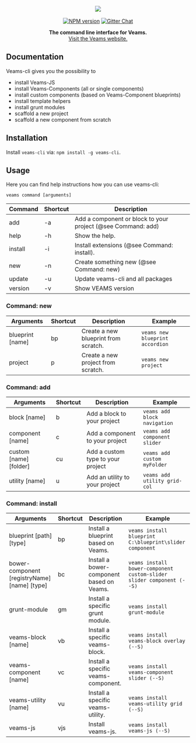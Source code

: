 <p align="center"><img src="http://www.veams.org/img/svg/icons/veams-std.svg">
<br>
<br>
<a href="http://badge.fury.io/js/veams-cli"><img src="https://badge.fury.io/js/veams-cli.svg" alt="NPM version" /></a>
<a href="https://gitter.im/Sebastian-Fitzner/Veams?utm_source=badge&utm_medium=badge&utm_campaign=pr-badge"><img src="https://badges.gitter.im/Sebastian-Fitzner/Veams.svg" alt="Gitter Chat" /></a>
</p>

<p align="center">
	<strong>The command line interface for Veams.</strong>
	<br>
	<a href="http://veams.org">Visit the Veams website.</a><br>
</p>

## Documentation

Veams-cli gives you the possibility to 
- install Veams-JS
- install Veams-Components (all or single components)
- install custom components (based on Veams-Component blueprints)
- install template helpers
- install grunt modules
- scaffold a new project
- scaffold a new component from scratch

## Installation

Install `veams-cli` via: `npm install -g veams-cli`.

## Usage 

Here you can find help instructions how you can use veams-cli:

`veams command [arguments]`

|Command     | Shortcut | Description |
|------------|----------|-------------------------------------------------------|
|add     | -a | Add a component or block to your project (@see Command: add) |
|help    | -h | Show the help. |
|install | -i | Install extensions (@see Command: install). |
|new     | -n | Create something new (@see Command: new) |
|update  | -u | Update veams-cli and all packages |
|version | -v | Show VEAMS version |

### Command: new

|Arguments | Shortcut | Description                            | Example |
|----------|----------|----------------------------------------|---------|
|blueprint [name] | bp | Create a new blueprint from scratch.   | `veams new blueprint accordion` |
|project  | p | Create a new project from scratch.     | `veams new project` |

### Command: add

|Arguments | Shortcut | Description                            | Example |
|----------|----------|----------------------------------------|---------|
|block [name] | b | Add a block to your project  | `veams add block navigation` |
|component [name] | c | Add a component to your project   | `veams add component slider` |
|custom [name] [folder]  | cu | Add a custom type to your project | `veams add custom myFolder` |
|utility [name] | u | Add an utility to your project   | `veams add utility grid-col` |

### Command: install

|Arguments              | Shortcut | Description                         | Example |
|-----------------------|----------|-------------------------------------|--------|
|blueprint [path] [type]| bp | Install a blueprint based on Veams.  | `veams install blueprint C:\blueprint\slider component` |
|bower-component [registryName] [name] [type] | bc | Install a bower-component based on Veams. | `veams install bower-component custom-slider slider component (--S)` |
|grunt-module       | gm | Install a specific grunt module.    | `veams install grunt-module` |
|veams-block [name] | vb | Install a specific veams-block. | `veams install veams-block overlay (--S)` |
|veams-component [name] | vc | Install a specific veams-component. | `veams install veams-component slider (--S)` |
|veams-utility [name] | vu | Install a specific veams-utility. | `veams install veams-utility grid (--S)` |
|veams-js               | vjs | Install veams-js.                   | `veams install veams-js (--S)` |
